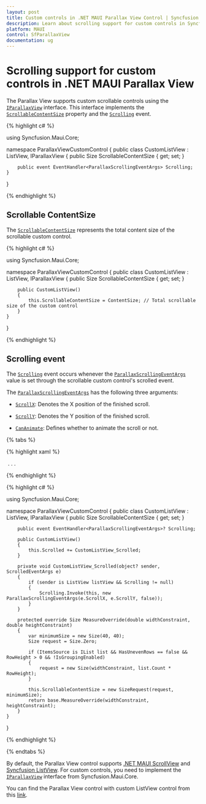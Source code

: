 ```yaml
---
layout: post
title: Custom controls in .NET MAUI Parallax View Control | Syncfusion
description: Learn about scrolling support for custom controls in Syncfusion .NET MAUI Parallax View (SfParallaxView) control and more.
platform: MAUI
control: SfParallaxView
documentation: ug
---
```


# Scrolling support for custom controls in .NET MAUI Parallax View

The Parallax View supports custom scrollable controls using the [`IParallaxView`](https://help.syncfusion.com/cr/maui/Syncfusion.Maui.Core.IParallaxView.html) interface. This interface implements the [`ScrollableContentSize`](https://help.syncfusion.com/cr/maui/Syncfusion.Maui.Core.IParallaxView.html#Syncfusion_Maui_Core_IParallaxView_ScrollableContentSize) property and the [`Scrolling`](https://help.syncfusion.com/cr/maui/Syncfusion.Maui.Core.IParallaxView.html#Syncfusion_Maui_Core_IParallaxView_Scrolling) event.

{% highlight c# %}

using Syncfusion.Maui.Core;

namespace ParallaxViewCustomControl
{
    public class CustomListView : ListView, IParallaxView
    {
        public Size ScrollableContentSize { get; set; }

        public event EventHandler<ParallaxScrollingEventArgs> Scrolling;
    }
}

{% endhighlight %}

## Scrollable ContentSize

The [`ScrollableContentSize`](https://help.syncfusion.com/cr/maui/Syncfusion.Maui.Core.IParallaxView.html#Syncfusion_Maui_Core_IParallaxView_ScrollableContentSize) represents the total content size of the scrollable custom control.

{% highlight c# %}

using Syncfusion.Maui.Core;

namespace ParallaxViewCustomControl
{
    public class CustomListView : ListView, IParallaxView
    {
        public Size ScrollableContentSize { get; set; }

        public CustomListView()
        {
            this.ScrollableContentSize = ContentSize; // Total scrollable size of the custom control
        }
    }
}

{% endhighlight %}

## Scrolling event

The [`Scrolling`](https://help.syncfusion.com/cr/maui/Syncfusion.Maui.Core.IParallaxView.html#Syncfusion_Maui_Core_IParallaxView_Scrolling) event occurs whenever the [`ParallaxScrollingEventArgs`](https://help.syncfusion.com/cr/maui/Syncfusion.Maui.Core.ParallaxScrollingEventArgs.html) value is set through the scrollable custom control's scrolled event.

The [`ParallaxScrollingEventArgs`](https://help.syncfusion.com/cr/maui/Syncfusion.Maui.Core.ParallaxScrollingEventArgs.html) has the following three arguments:

* [`ScrollX`](https://help.syncfusion.com/cr/maui/Syncfusion.Maui.Core.ParallaxScrollingEventArgs.html#Syncfusion_Maui_Core_ParallaxScrollingEventArgs_ScrollX): Denotes the X position of the finished scroll.

* [`ScrollY`](https://help.syncfusion.com/cr/maui/Syncfusion.Maui.Core.ParallaxScrollingEventArgs.html#Syncfusion_Maui_Core_ParallaxScrollingEventArgs_ScrollY): Denotes the Y position of the finished scroll.

* [`CanAnimate`](https://help.syncfusion.com/cr/maui/Syncfusion.Maui.Core.ParallaxScrollingEventArgs.html#Syncfusion_Maui_Core_ParallaxScrollingEventArgs_CanAnimate): Defines whether to animate the scroll or not.

{% tabs %}

{% highlight xaml %}

<Grid>
    <parallax:SfParallaxView Source="{x:Reference Name=listView}" x:Name="parallaxview">
        <parallax:SfParallaxView.Content>
            <Image x:Name="image" Source="{Binding Image}" BackgroundColor="Transparent" HorizontalOptions="Fill" VerticalOptions="Fill" Aspect="AspectFill" />
        </parallax:SfParallaxView.Content>
    </parallax:SfParallaxView>
    <local:CustomListView x:Name="listView">
        . . .
    </local:CustomListView>
</Grid>

{% endhighlight %}

{% highlight c# %}

using Syncfusion.Maui.Core;

namespace ParallaxViewCustomControl
{
    public class CustomListView : ListView, IParallaxView
    {
        public Size ScrollableContentSize { get; set; }

        public event EventHandler<ParallaxScrollingEventArgs>? Scrolling;

        public CustomListView()
        {
            this.Scrolled += CustomListView_Scrolled;
        }

        private void CustomListView_Scrolled(object? sender, ScrolledEventArgs e)
        {
            if (sender is ListView listView && Scrolling != null)
            {
                Scrolling.Invoke(this, new ParallaxScrollingEventArgs(e.ScrollX, e.ScrollY, false));
            }
        }

        protected override Size MeasureOverride(double widthConstraint, double heightConstraint)
        {
            var minimumSize = new Size(40, 40);
            Size request = Size.Zero;

            if (ItemsSource is IList list && HasUnevenRows == false && RowHeight > 0 && !IsGroupingEnabled)
            {
                request = new Size(widthConstraint, list.Count * RowHeight);
            }

            this.ScrollableContentSize = new SizeRequest(request, minimumSize);
            return base.MeasureOverride(widthConstraint, heightConstraint);
        }
    }
}

{% endhighlight %}

{% endtabs %}

By default, the Parallax View control supports [.NET MAUI ScrollView](https://learn.microsoft.com/en-us/dotnet/maui/user-interface/controls/scrollview) and [Syncfusion ListView](https://help.syncfusion.com/cr/maui/Syncfusion.Maui.ListView.SfListView.html). For custom controls, you need to implement the [`IParallaxView`](https://help.syncfusion.com/cr/maui/Syncfusion.Maui.Core.IParallaxView.html) interface from Syncfusion.Maui.Core.

You can find the Parallax View control with custom ListView control from this [link](https://github.com/SyncfusionExamples/MAUI-Parallax-View-Sample-Demos).
